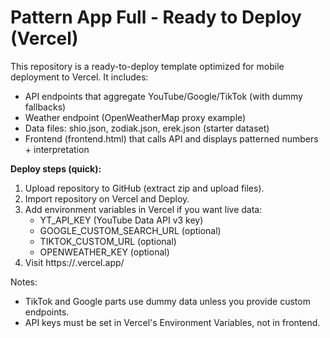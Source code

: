 # Pattern App Full - Ready to Deploy (Vercel)

This repository is a ready-to-deploy template optimized for mobile deployment to Vercel.
It includes:
- API endpoints that aggregate YouTube/Google/TikTok (with dummy fallbacks)
- Weather endpoint (OpenWeatherMap proxy example)
- Data files: shio.json, zodiak.json, erek.json (starter dataset)
- Frontend (frontend.html) that calls API and displays patterned numbers + interpretation

**Deploy steps (quick):**
1. Upload repository to GitHub (extract zip and upload files).
2. Import repository on Vercel and Deploy.
3. Add environment variables in Vercel if you want live data:
   - YT_API_KEY  (YouTube Data API v3 key)
   - GOOGLE_CUSTOM_SEARCH_URL (optional)
   - TIKTOK_CUSTOM_URL (optional)
   - OPENWEATHER_KEY (optional)
4. Visit https://<your-vercel-app>.vercel.app/

Notes:
- TikTok and Google parts use dummy data unless you provide custom endpoints.
- API keys must be set in Vercel's Environment Variables, not in frontend.
